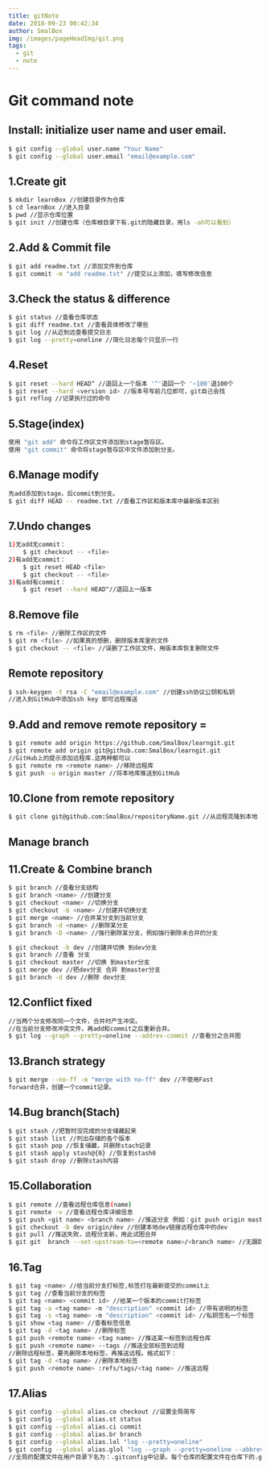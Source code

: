 ```yaml
---
title: gitNote
date: 2018-09-23 00:42:34
author: SmalBox
img: /images/pageHeadImg/git.png
tags:
  - git
  - note
---
```

# Git command note

## Install: initialize user name and user email.

``` bash
$ git config --global user.name "Your Name"
$ git config --global user.email "email@example.com"
```

## 1.Create git

``` bash
$ mkdir learnBox //创建目录作为仓库
$ cd learnBox //进入目录
$ pwd //显示仓库位置
$ git init //创建仓库（仓库根目录下有.git的隐藏目录，用ls -ah可以看到）
```

## 2.Add & Commit file

``` bash
$ git add readme.txt //添加文件到仓库
$ git commit -m "add readme.txt" //提交以上添加，填写修改信息
```

## 3.Check the status & difference

``` bash
$ git status //查看仓库状态
$ git diff readme.txt //查看具体修改了哪些
$ git log //从近到远查看提交日志
$ git log --pretty=oneline //简化日志每个只显示一行
```

## 4.Reset

``` bash
$ git reset --hard HEAD^ //退回上一个版本 '^'退回一个 '~100'退100个
$ git reset --hard <version id> //版本号写前几位即可，git自己会找
$ git reflog //记录执行过的命令
```

## 5.Stage(index)

``` bash
使用 "git add" 命令将工作区文件添加到stage暂存区。
使用 "git commit" 命令将stage暂存区中文件添加到分支。
```
## 6.Manage modify

``` bash
先add添加到stage，后commit到分支。
$ git diff HEAD -- readme.txt //查看工作区和版本库中最新版本区别
```

## 7.Undo changes

``` bash
1)无add无commit：
	$ git checkout -- <file>
2)有add无commit：
	$ git reset HEAD <file>
	$ git checkout -- <file>
3)有add有commit：
	$ git reset --hard HEAD^//退回上一版本
```
	
## 8.Remove file

``` bash
$ rm <file> //删除工作区的文件
$ git rm <file> //如果真的想删，删除版本库里的文件
$ git checkout -- <file> //误删了工作区文件，用版本库恢复删除文件
```


## Remote repository

``` bash
$ ssh-keygen -t rsa -C "email@example.com" //创建ssh协议公钥和私钥
//进入到GitHub中添加ssh key 即可远程推送
```

## 9.Add and remove remote repository =

``` bash
$ git remote add origin https://github.com/SmalBox/learngit.git
$ git remote add origin git@github.com:SmalBox/learngit.git
//GitHub上的提示添加远程库.这两种都可以
$ git remote rm <remote name> //移除远程库
$ git push -u origin master //将本地库推送到GitHub
```

## 10.Clone from remote repository

``` bash
$ git clone git@github.com:SmalBox/repositoryName.git //从远程克隆到本地
```

## Manage branch

## 11.Create & Combine branch

``` bash
$ git branch //查看分支结构
$ git branch <name> //创建分支
$ git checkout <name> //切换分支
$ git checkout -b <name> //创建并切换分支
$ git merge <name> //合并某分支到当前分支
$ git branch -d <name> //删除某分支
$ git branch -D <name> //强行删除某分支，例如强行删除未合并的分支
```

``` bash
$ git checkout -b dev //创建并切换 到dev分支
$ git branch //查看 分支
$ git checkout master //切换 到master分支
$ git merge dev //把dev分支 合并 到master分支
$ git branch -d dev //删除 dev分支
```

## 12.Conflict fixed

``` bash
//当两个分支修改同一个文件，合并时产生冲突。
//在当前分支修改冲突文件，再add和commit之后重新合并。
$ git log --graph --pretty=oneline --addrev-commit //查看分之合并图
```
	
## 13.Branch strategy

``` bash
$ git merge --no-ff -m "merge with no-ff" dev //不使用Fast
forward合并，创建一个commit记录。
```

## 14.Bug branch(Stach)

``` bash
$ git stash //把暂时没完成的分支储藏起来
$ git stash list //列出存储的各个版本
$ git stash pop //恢复储藏，并删除stach记录
$ git stash apply stash@{0} //恢复到stash0
$ git stash drop //删除stash内容
```

## 15.Collaboration

``` bash
$ git remote //查看远程仓库信息(name)
$ git remote -v //查看远程仓库详细信息
$ git push <git name> <branch name> //推送分支 例如：git push origin master
$ git checkout -b dev origin/dev //创建本地dev链接远程仓库中的dev
$ git pull //推送失败，远程分支新，用此试图合并
$ git git  branch --set-upstream-to=<remote name>/<branch name> //无跟踪信息时，说明本地分支与远程分支没有建立关系，用此建立
```

## 16.Tag

``` bash
$ git tag <name> //给当前分支打标签,标签打在最新提交的commit上
$ git tag //查看当前分支的标签
$ git tag <name> <commit id> //给某一个版本的commit打标签
$ git tag -a <tag name> -m "description" <commit id> //带有说明的标签
$ git tag -s <tag name> -m "description" <commit id> //私钥签名一个标签
$ git show <tag name> //查看标签信息
$ git tag -d <tag name> //删除标签
$ git push <remote name> <tag name> //推送某一标签到远程仓库
$ git push <remote name> --tags //推送全部标签到远程
//删除远程标签，要先删除本地标签，再推送远程。格式如下：
$ git tag -d <tag name> //删除本地标签
$ git push <remote name> :refs/tags/<tag name> //推送远程
```

## 17.Alias

``` bash
$ git config --global alias.co checkout //设置全局简写
$ git config --global alias.st status 
$ git config --global alias.ci commit
$ git config --global alias.br branch
$ git config --global alias.lol "log --pretty=oneline"
$ git config --global alias.glol "log --graph --pretty=oneline --abbrev-commit"
//全局的配置文件在用户目录下名为：.gitconfig中记录。每个仓库的配置文件在仓库下的.git文件下config文件中记录
```